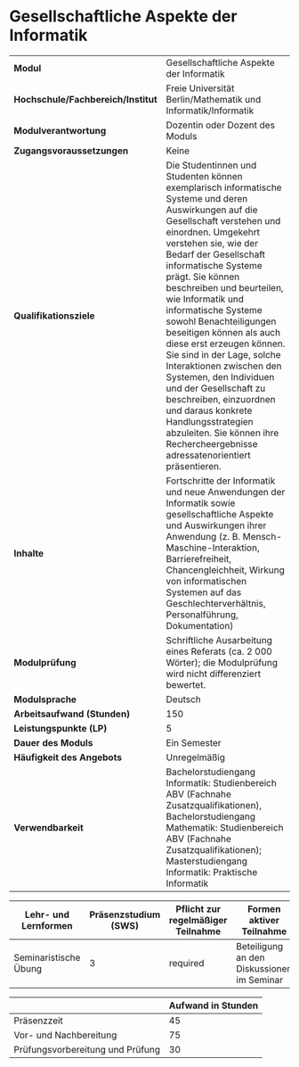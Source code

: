 # Gesellschaftliche Aspekte der Informatik
|                                    |   |
|------------------------------------|---|
|**Modul**                           | Gesellschaftliche Aspekte der Informatik |
|**Hochschule/Fachbereich/Institut** | Freie Universität Berlin/Mathematik und Informatik/Informatik |
|**Modulverantwortung**              | Dozentin oder Dozent des Moduls |
|**Zugangsvoraussetzungen**          | Keine |
|**Qualifikationsziele**             | Die Studentinnen und Studenten können exemplarisch informatische Systeme und deren Auswirkungen auf die Gesellschaft verstehen und einordnen. Umgekehrt verstehen sie, wie der Bedarf der Gesellschaft informatische Systeme prägt. Sie können beschreiben und beurteilen, wie Informatik und informatische Systeme sowohl Benachteiligungen beseitigen können als auch diese erst erzeugen können. Sie sind in der Lage, solche Interaktionen zwischen den Systemen, den Individuen und der Gesellschaft zu beschreiben, einzuordnen und daraus konkrete Handlungsstrategien abzuleiten. Sie können ihre Rechercheergebnisse adressatenorientiert präsentieren. |
|**Inhalte**                         | Fortschritte der Informatik und neue Anwendungen der Informatik sowie gesellschaftliche Aspekte und Auswirkungen ihrer Anwendung (z. B. Mensch-Maschine-Interaktion, Barrierefreiheit, Chancengleichheit, Wirkung von informatischen Systemen auf das Geschlechterverhältnis, Personalführung, Dokumentation) |
|**Modulprüfung**                    | Schriftliche Ausarbeitung eines Referats (ca. 2 000 Wörter); die Modulprüfung wird nicht differenziert bewertet. |
|**Modulsprache**                    | Deutsch |
|**Arbeitsaufwand (Stunden)**        | 150 |
|**Leistungspunkte (LP)**            | 5 |
|**Dauer des Moduls**                | Ein Semester |
|**Häufigkeit des Angebots**         | Unregelmäßig |
|**Verwendbarkeit**                  | Bachelorstudiengang Informatik: Studienbereich ABV (Fachnahe Zusatzqualifikationen), Bachelorstudiengang Mathematik: Studienbereich ABV (Fachnahe Zusatzqualifikationen); Masterstudiengang Informatik: Praktische Informatik |

| Lehr- und Lernformen | Präsenzstudium <br> (SWS) | Pflicht zur regelmäßiger Teilnahme | Formen aktiver Teilnahme |
| ---------------------|---------------------------|------------------------------------|------------------------- |
| Seminaristische Übung | 3                         | required                           | Beteiligung an den Diskussionen im Seminar |

|   | Aufwand in Stunden |
| - |--------------------|
| Präsenzzeit                              | 45    |
| Vor- und Nachbereitung                   | 75    |
| Prüfungsvorbereitung und Prüfung         | 30    |
